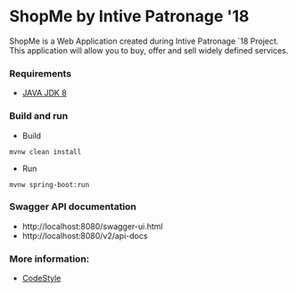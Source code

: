 # ShopMe by Intive Patronage '18
ShopMe is a Web Application created during Intive Patronage `18 Project.
This application will allow you to buy, offer and sell widely defined services.
### Requirements
* [JAVA JDK 8](http://www.oracle.com/technetwork/java/javase/downloads/index.html)
### Build and run

* Build
```
mvnw clean install
```

* Run
```
mvnw spring-boot:run
```
### Swagger API documentation

* http://localhost:8080/swagger-ui.html
* http://localhost:8080/v2/api-docs

### More information:
* [CodeStyle](https://github.com/blstream/ShopMe_Backend/blob/master/backend/doc/CodeStyle.md)